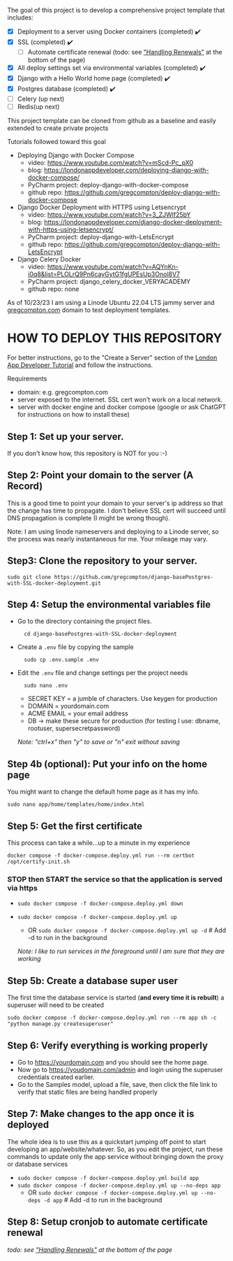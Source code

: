The goal of this project is to develop a comprehensive project template that includes:
- [x] Deployment to a server using Docker containers (completed) :heavy_check_mark:
- [x] SSL (completed) :heavy_check_mark:
  - [ ] Automate certificate renewal (todo: see 
["Handling Renewals"](https://londonappdeveloper.com/django-docker-deployment-with-https-using-letsencrypt/)
at the bottom of the page)
- [x] All deploy settings set via environmental variables (completed) :heavy_check_mark:
- [x] Django with a Hello World home page (completed) :heavy_check_mark:
- [x] Postgres database (completed) :heavy_check_mark:
- [ ] Celery (up next)
- [ ] Redis(up next)

This project template can be cloned from github as a baseline and easily extended to create private projects

Tutorials followed toward this goal
- Deploying Django with Docker Compose
	- video: https://www.youtube.com/watch?v=mScd-Pc_pX0
	- blog: https://londonappdeveloper.com/deploying-django-with-docker-compose/
	- PyCharm project: deploy-django-with-docker-compose
	- github repo: https://github.com/gregcompton/deploy-django-with-docker-compose
- Django Docker Deployment with HTTPS using Letsencrypt
	- video: https://www.youtube.com/watch?v=3_ZJWlf25bY
	- blog: https://londonappdeveloper.com/django-docker-deployment-with-https-using-letsencrypt/
	- PyCharm project: deploy-django-with-LetsEncrypt
	- github repo: https://github.com/gregcompton/deploy-django-with-LetsEncrypt
- Django Celery Docker
	- video: https://www.youtube.com/watch?v=AQYnKn-i0q8&list=PLOLrQ9Pn6cayGytG1fgUPEsUp3Onol8V7
	- PyCharm project: django_celery_docker_VERYACADEMY
	- github repo: none

As of 10/23/23 I am using a Linode Ubuntu 22.04 LTS jammy server and [gregcompton.com](https://gregcompton.com) domain to test deployment templates.

# HOW TO DEPLOY THIS REPOSITORY

For better instructions, go to the "Create a Server" section of the [London App Developer 
Tutorial](https://anvilproject.org/guides/content/creating-links#creating-links-in-markdown) and follow the instructions.

Requirements
- domain: e.g. gregcompton.com
- server exposed to the internet. SSL cert won't work on a local network.
- server with docker engine and docker compose (google or ask ChatGPT for instructions on how to install these)

## Step 1: Set up your server. 
If you don't know how, this repository is NOT for you :-)

## Step 2: Point your domain to the server (A Record)
This is a good time to point your domain to your server's ip address so that the change has time to propagate. 
I don't believe SSL cert will succeed until DNS propagation is complete (I might be wrong though). 

Note: I am using linode nameservers and deploying to a Linode server, so the process was nearly instantaneous for me. Your mileage may vary. 

## Step3: Clone the repository to your server. 

	sudo git clone https://github.com/gregcompton/django-basePostgres-with-SSL-docker-deployment.git

## Step 4: Setup the environmental variables file
- Go to the directory containing the project files. 

		cd django-basePostgres-with-SSL-docker-deployment
- Create a `.env` file by copying the sample 

        sudo cp .env.sample .env
- Edit the `.env` file and change settings per the project needs  

        sudo nano .env
  - SECRET KEY = a jumble of characters. Use keygen for production
  - DOMAIN = yourdomain.com
  - ACME EMAIL = your email address
  - DB -> make these secure for production (for testing I use: dbname, rootuser, supersecretpassword)

  *Note: "ctrl+x" then "y" to save or "n" exit without saving*

## Step 4b (optional): Put your info on the home page
You might want to change the default home page as it has my info.

	sudo nano app/home/templates/home/index.html

## Step 5: Get the first certificate
This process can take a while...up to a minute in my experience

	docker compose -f docker-compose.deploy.yml run --rm certbot /opt/certify-init.sh

### STOP then START the service so that the application is served via https
- `sudo docker compose -f docker-compose.deploy.yml down`
- `sudo docker compose -f docker-compose.deploy.yml up`
  - OR `sudo docker compose -f docker-compose.deploy.yml up -d`  # Add -d to run in the background


  *Note: I like to run services in the foreground until I am sure that they are working*

## Step 5b: Create a database super user
The first time the database service is started (**and every time it is rebuilt**) a superuser will need to be created

	sudo docker compose -f docker-compose.deploy.yml run --rm app sh -c "python manage.py createsuperuser"

## Step 6: Verify everything is working properly
- Go to https://yourdomain.com and you should see the home page.
- Now go to https://youdomain.com/admin and login using the superuser credentials created earlier.
- Go to the Samples model, upload a file, save, then click the file link to verify that static files are being handled properly

## Step 7: Make changes to the app once it is deployed
The whole idea is to use this as a quickstart jumping off point to start developing an app/website/whatever. 
So, as you edit the project, run these commands to update only the app service without bringing down the proxy or 
database services

- `sudo docker compose -f docker-compose.deploy.yml build app`
- `sudo docker compose -f docker-compose.deploy.yml up --no-deps app` 
  - OR `sudo docker compose -f docker-compose.deploy.yml up --no-deps -d app`    # Add -d to run in the background

## Step 8: Setup cronjob to automate certificate renewal
*todo: see 
["Handling Renewals"](https://londonappdeveloper.com/django-docker-deployment-with-https-using-letsencrypt/)
at the bottom of the page*


